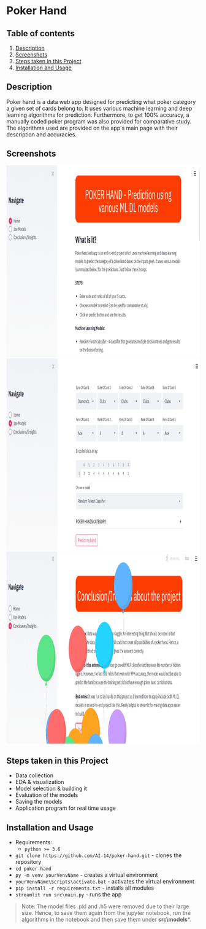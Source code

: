 # Poker Hand

## Table of contents
1. [Description](#description)
2. [Screenshots](#screenshots)
3. [Steps taken in this Project](#project-steps)
4. [Installation and Usage](#installation-usage)

## Description <a name="description"></a>
Poker hand is a data web app designed for predicting what poker category a given set of cards belong to. It uses various machine learning and deep learning algorithms for prediction. Furthermore, to get 100% accuracy, a manually coded poker program was also provided for comparative study. The algorithms used are provided on the app's main page with their description and accuracies.

## Screenshots <a name="screenshots"></a>
<img src="res//Pic1.png" width="800" height="500"/>
<br>
<img src="res//Pic2.png" width="800" height="500"/>
<br>
<img src="res//Pic3.png" width="800" height="500"/>

## Steps taken in this Project <a name="project-steps"></a>
- Data collection
- EDA & visualization
- Model selection & building it
- Evaluation of the models
- Saving the models
- Application program for real time usage

## Installation and Usage <a name="installation-usage"></a> 
- Requirements:
   - `python >= 3.6`
- `git clone https://github.com/AI-14/poker-hand.git` - clones the repository
- `cd poker-hand`
- `py -m venv yourVenvName` - creates a virtual environment
- `yourVenvName\Scripts\activate.bat` - activates the virtual environment
- `pip install -r requirements.txt` - installs all modules
- `streamlit run src\main.py` - runs the app
> Note: The model files .pkl and .h5 were removed due to their large size. Hence, to save them again from the jupyter notebook, run the algorithms in the notebook and then save them under **src\models***.

